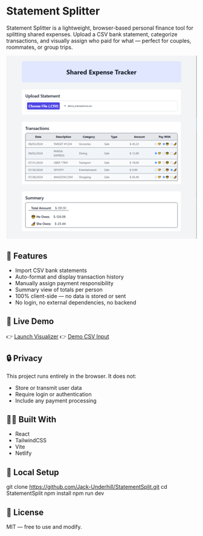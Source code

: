 # Statement Splitter
Statement Splitter is a lightweight, browser-based personal finance tool for splitting shared expenses. Upload a CSV bank statement, categorize transactions, and visually assign who paid for what — perfect for couples, roommates, or group trips.

![screenshot](./public/Screenshot.PNG)

## 🧩 Features
- Import CSV bank statements
- Auto-format and display transaction history
- Manually assign payment responsibility
- Summary view of totals per person
- 100% client-side — no data is stored or sent
- No login, no external dependencies, no backend

## 🚀 Live Demo
👉 [Launch Visualizer](https://statement-split.netlify.app/)
👉 [Demo CSV Input](./public/demo_transactions.csv)

## 🔒 Privacy
This project runs entirely in the browser. It does not:
- Store or transmit user data
- Require login or authentication
- Include any payment processing

## 👨‍💻 Built With
- React
- TailwindCSS
- Vite
- Netlify

## 📂 Local Setup
git clone https://github.com/Jack-Underhill/StatementSplit.git
cd StatementSplit
npm install
npm run dev

## 📄 License
MIT — free to use and modify.